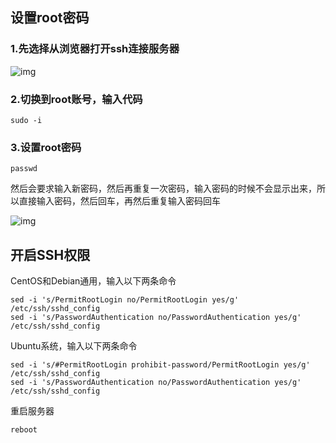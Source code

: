 ##  设置root密码

### 1.先选择从浏览器打开ssh连接服务器

![img](https://www.v2rayssr.com/wp-content/uploads/2019/12/v2rayssr.com163247.png)

### 2.切换到root账号，输入代码

```
sudo -i
```

### 3.设置root密码

```
passwd
```

然后会要求输入新密码，然后再重复一次密码，输入密码的时候不会显示出来，所以直接输入密码，然后回车，再然后重复输入密码回车

![img](https://www.v2rayssr.com/wp-content/uploads/2019/12/v2rayssr.com163251.png)

## 开启SSH权限

CentOS和Debian通用，输入以下两条命令

```
sed -i 's/PermitRootLogin no/PermitRootLogin yes/g' /etc/ssh/sshd_config
sed -i 's/PasswordAuthentication no/PasswordAuthentication yes/g' /etc/ssh/sshd_config
```

Ubuntu系统，输入以下两条命令

```
sed -i 's/#PermitRootLogin prohibit-password/PermitRootLogin yes/g' /etc/ssh/sshd_config
sed -i 's/PasswordAuthentication no/PasswordAuthentication yes/g' /etc/ssh/sshd_config
```

重启服务器

```
reboot
```

